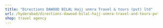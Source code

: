 ```yaml
---
title: "Directions DAWOOD BILAL Hajj unmra Travel & tours (pvt) ltd"
url: /hyderabad/directions-dawood-bilal-hajj-unmra-travel-and-tours-pvt-ltd/
shop: travel agency
---
```

